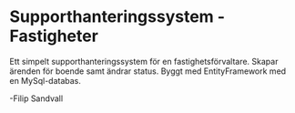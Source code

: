 # Supporthanteringssystem - Fastigheter

Ett simpelt supporthanteringssystem för en fastighetsförvaltare.
Skapar ärenden för boende samt ändrar status.
Byggt med EntityFramework med en MySql-databas.

-Filip Sandvall

